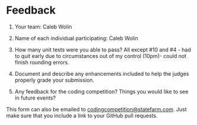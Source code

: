 # Feedback

1. Your team: Caleb Wolin
2. Name of each individual participating: Caleb Wolin
3. How many unit tests were you able to pass? All except #10 and #4 - had to quit early due to circumstances out of my control (10pm)- could not finish rounding errors.
4. Document and describe any enhancements included to help the judges properly grade your submission.

5. Any feedback for the coding competition? Things you would like to see in future events?

This form can also be emailed to [codingcompetition@statefarm.com](mailto:codingcompetition@statefarm.com). Just make sure that you include a link to your GitHub pull requests.
